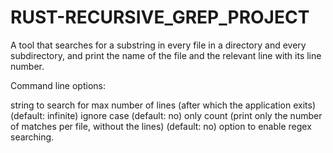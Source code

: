 # RUST-RECURSIVE_GREP_PROJECT

A tool that searches for a substring in every file in a directory and every subdirectory, and print the name of the file and the relevant line with its line number.

Command line options:

string to search for
max number of lines (after which the application exits) (default: infinite)
ignore case (default: no)
only count (print only the number of matches per file, without the lines) (default: no)
option to enable regex searching.
